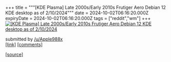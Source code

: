 +++
title = """[KDE Plasma] Late 2000s/Early 2010s Frutiger Aero Debian 12 KDE desktop as of 2/10/2024"""
date = 2024-10-02T06:16:20.000Z
expiryDate = 2024-10-02T06:16:20.000Z
tags = ["reddit","wm"]
+++
[![[KDE Plasma] Late 2000s/Early 2010s Frutiger Aero Debian 12 KDE desktop as of 2/10/2024](https://preview.redd.it/sr9jmoo4casd1.png?width=640&crop=smart&auto=webp&s=12f5cdb45f4bf34a73adf6e37320292648c82014 "[KDE Plasma] Late 2000s/Early 2010s Frutiger Aero Debian 12 KDE desktop as of 2/10/2024")](https://www.reddit.com/r/unixporn/comments/1fu9lpd/kde_plasma_late_2000searly_2010s_frutiger_aero/)

submitted by [/u/Apple988x](https://www.reddit.com/user/Apple988x)  
[\[link\]](https://i.redd.it/sr9jmoo4casd1.png) [\[comments\]](https://www.reddit.com/r/unixporn/comments/1fu9lpd/kde_plasma_late_2000searly_2010s_frutiger_aero/)

[[source]](https://www.reddit.com/r/unixporn/comments/1fu9lpd/kde_plasma_late_2000searly_2010s_frutiger_aero/)
